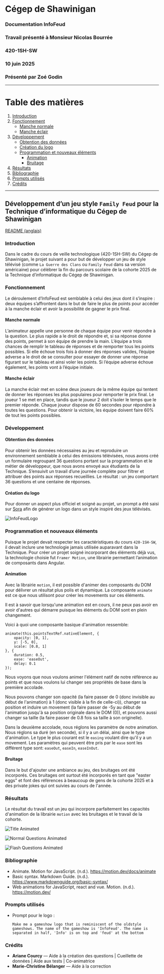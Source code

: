 # Cégep de Shawinigan

### Documentation InfoFeud

### Travail présenté à Monsieur Nicolas Bourrée

### 420-1SH-SW

### 10 juin 2025

### Présenté par Zoé Godin

---

# Table des matières

1. [Introduction](#introduction)  
2. [Fonctionnement](#fonctionnement)  
   - [Manche normale](#manche-normale)  
   - [Manche éclair](#manche-éclair)  
3. [Développement](#développement)  
   - [Obtention des données](#obtention-des-données)  
   - [Création du logo](#création-du-logo)  
   - [Programmation et nouveaux éléments](#programmation-et-nouveaux-éléments)  
     - [Animation](#animation)  
     - [Bruitage](#bruitage)  
4. [Résultats](#résultats)  
5. [Bibliographie](#bibliographie)  
6. [Prompts utilisés](#prompts-utilisés)  
7. [Crédits](#crédits)

---

## Développement d’un jeu style `Family Feud` pour la Technique d’informatique du Cégep de Shawinigan

[README (anglais)](README.md)

### Introduction
Dans le cadre du cours de veille technologique (420-1SH-SW) du Cégep de Shawinigan, le projet suivant a pour but de développer un jeu de style télévisé (comme `La Guerre des Clans` ou `Family Feud` dans sa version américaine) pour célébrer la fin du parcours scolaire de la cohorte 2025 de la Technique d’informatique du Cégep de Shawinigan.

### Fonctionnement
Le déroulement d’InfoFeud est semblable à celui des jeux dont il s’inspire : deux équipes s’affrontent dans le but de faire le plus de points pour accéder à la manche éclair et avoir la possibilité de gagner le prix final.

#### Manche normale
L’animateur appelle une personne de chaque équipe pour venir répondre à la question. Le plus rapide a le droit de répondre et, si sa réponse donne des points, permet à son équipe de prendre la main. L’équipe a trois chances de remplir le tableau de réponses et de remporter tous les points possibles. Si elle échoue trois fois à donner des réponses valides, l’équipe adverse a le droit de se consulter pour essayer de donner une réponse figurant sur le tableau et ainsi voler les points. Si l’équipe adverse échoue également, les points vont à l’équipe initiale.

#### Manche éclair
La manche éclair met en scène deux joueurs de la même équipe qui tentent de donner les réponses les plus populaires pour remporter le prix final. Le joueur 1 se met en place, tandis que le joueur 2 doit s’isoler le temps que le premier réponde. Chaque joueur dispose de 60 secondes pour répondre à toutes les questions. Pour obtenir la victoire, les équipe doivent faire 60% de tout les points possibles.

### Développement

#### Obtention des données
Pour obtenir les données nécessaires au jeu et reproduire un environnement semblable à celui des émissions télévisées, nous avons créé un formulaire regroupant 36 questions portant sur la programmation et le métier de développeur, que nous avons envoyé aux étudiants de la Technique. S’ensuivit un travail d’une journée complète pour filtrer et attribuer des points aux réponses recueillies. Le résultat : un jeu comportant 36 questions et une centaine de réponses.

#### Création du logo
Pour donner un aspect plus officiel et soigné au projet, un prompt a été saisi sur [Sora](https://sora.chatgpt.com/explore) afin de générer un logo dans un style inspiré des jeux télévisés.

![InfoFeudLogo](info-feud/public/assets/InfoFeud.png)

### Programmation et nouveaux éléments
Puisque le projet devait respecter les caractéristiques du cours `420-1SH-SW`, il devait inclure une technologie jamais utilisée auparavant dans la Technique. Pour créer un projet soigné incorporant des éléments déjà vus, la technologie choisie fut `Framer Motion`, une librairie permettant l’animation de composants dans Angular.


#### Animation
Avec la librairie `motion`, il est possible d'animer des composants du DOM pour délivrer un résultat plus polis et dynamique. La composante `animate` est ce que nous utilisont pour créer les movements sur ces éléments.

Il est à savoir que lorsqu'une animation est en cours, il ne peux pas avoir en avoir d'autres qui démarre puisque les éléments du DOM sont en plein changement.

Voici à quoi une composante basique d'animation ressemble:

```
animate(this.pointsTextRef.nativeElement, {
    opacity: [0, 1],
    y: [-5, 0],
    scale: [0.8, 1]
}, {
    duration: 0.5,
    ease: 'easeOut',
    delay: 0.1
});
```

Nous voyons que nous voulons animer l'élément natif de notre référence au points et que nous voulons lui changer ses propriétés de base dans la première accolade. 

Nous pouvons changer son opacité (la faire passer de 0 (donc invisible au début de l'animation) à 1 (donc visible à la fin de celle-ci)), changer sa position et induire un movement (la faire passer de -5y au début de l'animation jusqu'à sa position originale dans le DOM (0)), et pouvons aussi changer sa taille (la faire passer de 0.8 fois sa taille à son originelle). 


Dans la deuxième accolade, nous réglons les paramètre de notre animation. Nous réglons sa duré (en seconde), si il y a un délai, ainsi que le type d'animation. Le type le plus courant est le `easing` voulant dire qu'il y a un movement. Les paramètres qui peuvent être pris par le `ease` sont les différent type sont: `easeOut`, `easeIn`, `easeInOut`.

#### Bruitage
Dans le but d'ajouter une ambiance au jeu, des bruitages ont été incorporés. Ces bruitages ont surtout été incorporés en tant que "easter eggs" et font des références à beaucoup de gens de la cohorte 2025 et à des private jokes qui ont suivies au cours de l'année.


### Résultats
Le résultat du travail est un jeu qui incorpore parfaitement les capacités d'animation de la librairie `motion` avec les bruitages et le travail de la cohorte.

![Title Animated](info-feud/public/assets/title.gif)

![Normal Questions Animated](info-feud/public/assets/normalQuestion.gif)

![Flash Questions Animated](info-feud/public/assets/flashQuestion.gif)

### Bibliographie
- Animate. Motion for JavaScript. (n.d.). https://motion.dev/docs/animate 
- Basic syntax. Markdown Guide. (n.d.). https://www.markdownguide.org/basic-syntax/ 
- Web animations for JavaScript, react and vue. Motion. (n.d.). https://motion.dev/ 

### Prompts utilisés
- Prompt pour le logo :  
    ```
    Make me a gameshow logo that is reminiscent of the oldstyle gameshows. The name of the gameshow is 'InfoFeud'. The name is separated in half, 'Info' is on top and 'feud' at the bottom
    ```

### Crédits
- **Ariane Courcy** — Aide à la création des questions | Cueillette de données | Aide aux tests | Co-animatrice  
- **Marie-Christine Bélanger** — Aide à la correction

